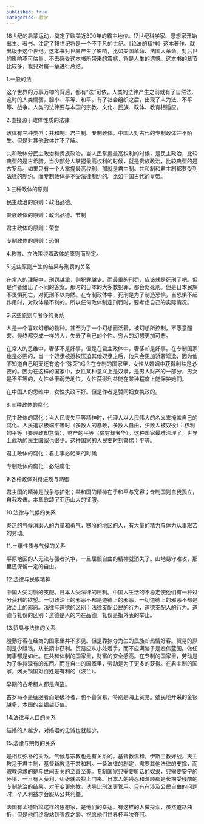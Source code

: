 ```yaml
---
published: true
categories: 哲学
---
```

18世纪的启蒙运动，奠定了欧美近300年的霸主地位。17世纪科学家、思想家开始出生、著书。注定了18世纪将是一个不平凡的世纪。《论法的精神》这本著作，就出版于这个世纪。这本书对世界产生了影响，比如美国革命、法国大革命。对后世的影响不可估量，不去感受这本书所带来的震撼，将是人生的遗憾。这本书的章节比较多，我只对每一章进行总结。

1.一般的法

这个世界的万事万物的背后，都有“法”可依。人类的法律产生之前就有了自然法、这时的人类懦弱，胆小、平等、和平。有了社会组织之后，出现了人为法、不平等、战争。人类的法律要与本国的宗教、文化、民族、政体、教育相适应。

2.直接源于政体性质的法律

政体有三种类型：共和制、君主制、专制政体。中国人对古代的专制政体并不陌生。但是对其他政体并不了解。

共和政体分民主政治和贵族政治。当人民掌握最高权利的时候，是民主政治，比较典型的是古希腊。当少部分人掌握最高权利的时候，就是贵族政治，比较典型的是古罗马。如果只有一个人掌握最高权利，那就是君主制。共和制和君主制都要受到法律的制约。而专制政体是不受法律制约的。比如中国古代的皇帝。

3.三种政体的原则

民主政治的原则：政治品德。

贵族政体的原则：政治品德、节制

君主政体的原则：荣誉

专制政体的原则：恐惧

4.教育、立法围绕着政体的原则而制定。

5.这些原则产生的结果与刑罚的关系

在常人的理解中，刑罚越重，则犯罪越少。而最重的刑罚，应该就是死刑了吧。但是作者给出了不同的答案。那时的日本的大多数犯罪，都会处死刑。但是日本民族不畏惧死亡，对死刑不以为然。在专制政体中，死刑是为了制造恐惧，当恐惧不起作用时，对政体是不利的。所以任何政体制定刑罚时，要考虑自己的实际情况。

6.这些原则与奢侈的关系

人是一个喜欢幻想的物种。甚至为了一个幻想而活着，被幻想所控制，不愿意醒来。最终都变成一样的人，失去了自己的个性。穷人的幻想更加可悲。

在常人的思维中，奢侈不是好事，但是在君主政体中，奢侈却是好事。在专制国家也是必要的，当一个奴隶被授权压迫其他奴隶之后，他只会更加骄奢淫逸，因为他不知道自己明天还有这个“殊荣”吗？在专制的国家里，女性从婚姻中获得利益是必要的。因为在这样的国家中，女性某种意义上是奴隶，是男人财产的一部分，男女是不平等的，女性处于弱势地位。女性获得利益能在某种程度上能保护她们。

在中国人的思维中，女性执政不好。但是作者是赞同妇女执政的。

8.三种政体的腐化

民主政体的腐化：当人民丧失平等精神时，代理人以人民伟大的名义来掩盖自己的腐化。人民追求极端平等时（多数人的暴政，多数人自由，少数人被奴役）：权利的平等（要理政却怠惰），财产的平等（贫穷却奢华）。这种国家最难治理了，世界上成功的民主国家也很少。这种国家的人民要时刻警惕：平等。

君主政体的腐化：君主事必躬亲的时候

专制政体的腐化：必然腐化

9.各种政体对待进攻与防御

君主国的精神是战争与扩张；共和国的精神在于和平与宽容；专制国则自我孤立，自我攻击。本章歌颂了亚历山大的征服。

10.法律与气候的关系

炎热的气候消磨人的力量和勇气，寒冷的地区的人，有大量的精力与体力从事艰苦的劳动。

11.土壤性质与气候的关系

平原地区的人无法与强者抗争，一旦屈服自由的精神就消失了。山地易守难攻，那里还保留一定的自由。

12.法律与民族精神

中国人受习惯的支配。日本人受法律的压制。中国人生活的不稳定使他们有一种过分获利的欲望。一切政治上的邪恶不都是道德上的邪恶，一切道德上的邪恶不都是政治上的邪恶。法律与道德的区别：法律支配公民的行为，道德支配人的行为。道德与礼仪的区别：道德是人的内在品德，礼仪是指外表的举止。

13.贸易与法律的关系

殷勤好客在经商的国家里并不多见。但是靠掠夺为生的民族却热情好客。贸易的原则是少赚钱，从长期中获利。贸易应从小处着手，而不应满脑子是宏伟蓝图。做任何事都是如此。在共和体制的国家里，财富的安全感高。在专制的国家里，劳动是为了维持现有的东西。而在自由的国家里，劳动是为了更多的获得。在君主制的国家，闭关锁国对百姓是有利的（波兰）。

早期的古希腊人都是海盗。

古罗马不是征服者而是破坏者，也不善贸易，特别是海上贸易。殖民地开采的金银越多，本国的金银越贬值。

14.法律与人口的关系

结婚的人越少，对婚姻的忠诚也就越少。

15.法律与宗教的关系

是相互弥补的关系。气候与宗教也是有关系的。基督教温和，伊斯兰教好战。天主教适于君主制，基督新教适于共和制。一条法律的制定，需要其他法律的支撑，而宗教追求的是与世间无关的至善至美。专制国家只需要听话的奴隶，只需要安宁的环境，一旦有人获利，纠纷就会找上门来。日本人的残忍和温顺都是长期受残酷的专制统治的结果。对于变更宗教，诱导比刑法更管用。只有在涉及公民自由的问题时，个人利益才会服从公共利益。

法国有孟德斯鸠这样的思想家，是他们的幸运。有这样的人做探索，虽然道路曲折，但是他们终将站到强族之巅。祝愿他们世界杯再次夺冠。